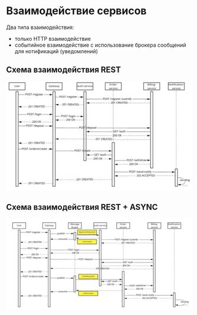 # Взаимодействие сервисов

Два типа взаимодействия:

- только HTTP взаимодействие
- событийное взаимодействие с использование брокера сообщений для нотификаций (уведомлений)

## Схема взаимодействия REST

![schema](./schema_rest.jpg)

## Схема взаимодействия REST + ASYNC

![schema](./schema_event.jpg)
